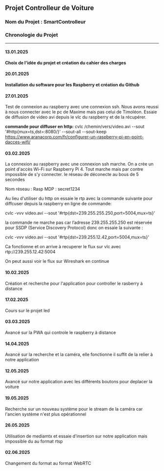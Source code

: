 ## Projet Controlleur de Voiture 

### Nom du Projet : SmartControlleur

### Chronologie du Projet

---

#### **13.01.2025**  
**Choix de l'idée du projet et création du cahier des charges**  


#### **20.01.2025**  
**Installation du software pour les Raspberry et création du Github**  


#### **27.01.2025**  

Test de connexion au raspberry avec une connexion ssh. Nous avons reussi à nous connecter avec le pc de Maxime mais pas celui de Timoléon.
Essaie de diffusion de video avi depuis le vlc du raspberry et de la récupérer.

**commande pour diffuser en http:**
cvlc /chemin/vers/video.avi --sout '#http{mux=ts,dst=:8080/}' --sout-all --sout-keep
https://www.aranacorp.com/fr/configurer-un-raspberry-pi-en-point-dacces-wifi/

#### **03.02.2025**  

La connexion au raspberry avec une connexion ssh marche.
On a crée un point d'accès Wi-Fi sur Raspberry Pi 4.
Tout marche mais par contre impossible de s'y connecter. 
le réseau de déconecte au bous de 5 secondes

Nom réseau : Rasp
MDP : secret1234


Au lieu d'utiliser du http on essaie le rtp avec la commande suivante pour diffcuser depuis la raspberry en ligne de commande:

cvlc -vvv video.avi --sout '#rtp{dst=239.255.255.250,port=5004,mux=ts}'

la commande ne marche pas car l’adresse 239.255.255.250 est réservée pour SSDP (Service Discovery Protocol) donc on essaie la suivante :

cvlc -vvv video.avi --sout '#rtp{dst=239.255.12.42,port=5004,mux=ts}'

Ca fonctionne et on arrive à recuperer le flux sur vlc avec rtp://239.255.12.42:5004

On peut aussi voir le flux sur Wireshark en continue

#### **10.02.2025**  

Création et recherche pour l'application pour controller le rasberry à distance

#### **17.02.2025**  

Cours sur le projet led

#### **03.03.2025**  

Avancé sur la PWA qui controle le raspberry à distance

#### **14.04.2025**  

Avancé sur la recherche et la caméra, elle fonctionne il suffit de la relier à notre application

#### **12.05.2025**  

Avancé sur notre application avec les différents boutons pour deplacer la voiture


#### **19.05.2025**  

Recherche sur un nouveau système pour le stream de la caméra car l'ancien système n'est plus opérationnel 

#### **26.05.2025**  

Utilisation de mediamtx et essaie d'insertion sur notre application mais impossible du au format rtsp

#### **02.06.2025**  

Changement du format au format WebRTC





